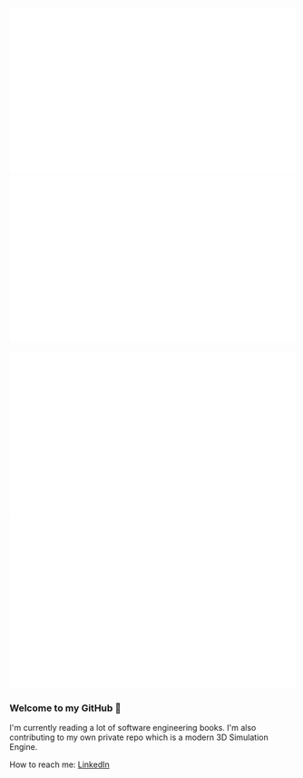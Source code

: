 ![](https://raw.githubusercontent.com/guts117/github-stats/master/generated/overview.svg#gh-dark-mode-only)
![](https://raw.githubusercontent.com/guts117/github-stats/master/generated/overview.svg#gh-light-mode-only)

![](https://raw.githubusercontent.com/guts117/github-stats/master/generated/languages.svg#gh-dark-mode-only)
![](https://raw.githubusercontent.com/guts117/github-stats/master/generated/languages.svg#gh-light-mode-only)

### Welcome to my GitHub 👋

I'm currently reading a lot of software engineering books.
I'm also contributing to my own private repo which is a modern 3D Simulation Engine.

How to reach me: [LinkedIn](https://www.linkedin.com/in/rabin-gajmer-946b741a3?lipi=urn%3Ali%3Apage%3Ad_flagship3_profile_view_base_contact_details%3BCrQ5khqXTEic9dNWcXibqQ%3D%3D)

<!--
**guts117/guts117** is a ✨ _special_ ✨ repository because its `README.md` (this file) appears on your GitHub profile.

Here are some ideas to get you started:

- 🔭 I’m currently working on ...
- 🌱 I’m currently learning ...
- 👯 I’m looking to collaborate on ...
- 🤔 I’m looking for help with ...
- 💬 Ask me about ...
- 📫 How to reach me: ...
- 😄 Pronouns: ...
- ⚡ Fun fact: ...
-->

